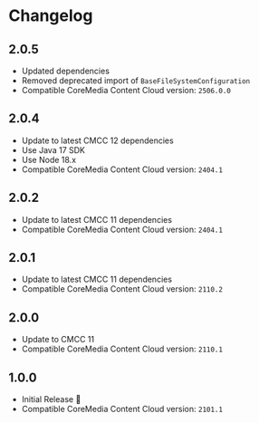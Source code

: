 # Changelog

## 2.0.5
- Updated dependencies
- Removed deprecated import of `BaseFileSystemConfiguration`
- Compatible CoreMedia Content Cloud version: `2506.0.0`

## 2.0.4
- Update to latest CMCC 12 dependencies
- Use Java 17 SDK
- Use Node 18.x
- Compatible CoreMedia Content Cloud version: `2404.1`

## 2.0.2
- Update to latest CMCC 11 dependencies
- Compatible CoreMedia Content Cloud version: `2404.1`

## 2.0.1
- Update to latest CMCC 11 dependencies
- Compatible CoreMedia Content Cloud version: `2110.2`

## 2.0.0
- Update to CMCC 11
- Compatible CoreMedia Content Cloud version: `2110.1`

## 1.0.0
- Initial Release 🥳
- Compatible CoreMedia Content Cloud version: `2101.1`
